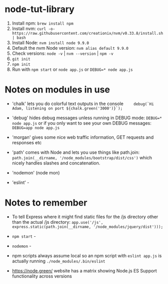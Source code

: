 # node-tut-library
1. Install npm: ```brew install npm```
2. Install nvm: ```curl -o- https://raw.githubusercontent.com/creationix/nvm/v0.33.8/install.sh | bash```
3. Install Node: ```nvm install node 9.9.0```
4. Default the nvm Node version: ```nvm alias default 9.9.0```
5. Check versions: ```node -v``` | ```nvm --version``` | ```npm -v```
6. ```git init```
7. ```npm init``` 
8. Run with ```npm start``` or ```node app.js``` or ```DEBUG=* node app.js```

# Notes on modules in use
- 'chalk' lets you do colorful text outputs in the console ```    debug(`Hi Adam, listening on port ${chalk.green('3000')}`);```

- 'debug' hides debug messages unless running in DEBUG mode: ```DEBUG=* node app.js``` or if you only want to see your own DEBUG messages: ```DEBUG=app node app.js```

- 'morgan' gives some nice web traffic information, GET requests and responses etc

- 'path' comes with Node and lets you use things like path.join: ```path.join(__dirname, '/node_modules/bootstrap/dist/css')``` which nicely handles slashes and concatenation.

- 'nodemon' (node mon)

- 'eslint' - 



# Notes to remember
- To tell Express where it might find static files for the /js directory other than the actual /js directory: ```app.use('/js', express.static(path.join(__dirname, '/node_modules/jquery/dist')));```

- ```npm start``` -

- ```nodemon``` - 

- npm scripts always assume local so an npm script with ```eslint app.js``` is actually running ```./node_modules/.bin/eslint```

- https://node.green/ website has a matrix showing Node.js ES Support functionality across versions